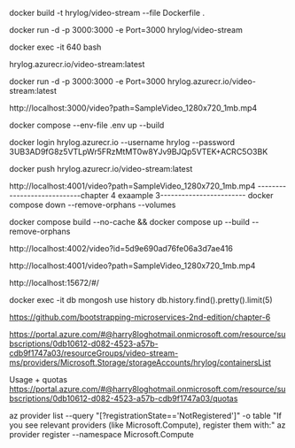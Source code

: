  docker build -t hrylog/video-stream --file Dockerfile .

 docker run -d -p 3000:3000 -e Port=3000 hrylog/video-stream

 docker exec -it 640 bash  


 hrylog.azurecr.io/video-stream:latest

 docker run -d -p 3000:3000 -e Port=3000  hrylog.azurecr.io/video-stream:latest


 http://localhost:3000/video?path=SampleVideo_1280x720_1mb.mp4


docker compose --env-file .env up --build

 docker login hrylog.azurecr.io --username hrylog --password 3UB3AD9fG8z5VTLpWr5FRzMtMT0w8YJv9BJQp5VTEK+ACRC5O3BK

 docker push hrylog.azurecr.io/video-stream:latest 

 http://localhost:4001/video?path=SampleVideo_1280x720_1mb.mp4
----------------------------chapter 4 exaample 3------------------------
 docker compose down --remove-orphans --volumes

docker compose build --no-cache && docker compose up --build --remove-orphans

http://localhost:4002/video?id=5d9e690ad76fe06a3d7ae416

http://localhost:4001/video?path=SampleVideo_1280x720_1mb.mp4

http://localhost:15672/#/

docker exec -it db mongosh
use history
db.history.find().pretty().limit(5)






https://github.com/bootstrapping-microservices-2nd-edition/chapter-6

https://portal.azure.com/#@harry8loghotmail.onmicrosoft.com/resource/subscriptions/0db10612-d082-4523-a57b-cdb9f1747a03/resourceGroups/video-stream-ms/providers/Microsoft.Storage/storageAccounts/hrylog/containersList


Usage + quotas
https://portal.azure.com/#@harry8loghotmail.onmicrosoft.com/resource/subscriptions/0db10612-d082-4523-a57b-cdb9f1747a03/quotas


az provider list --query "[?registrationState=='NotRegistered']" -o table
"If you see relevant providers (like Microsoft.Compute), register them with:"
az provider register --namespace Microsoft.Compute
